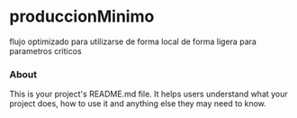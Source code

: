 produccionMinimo
================

flujo optimizado para utilizarse de forma local de forma ligera para parametros criticos

### About

This is your project's README.md file. It helps users understand what your
project does, how to use it and anything else they may need to know.
